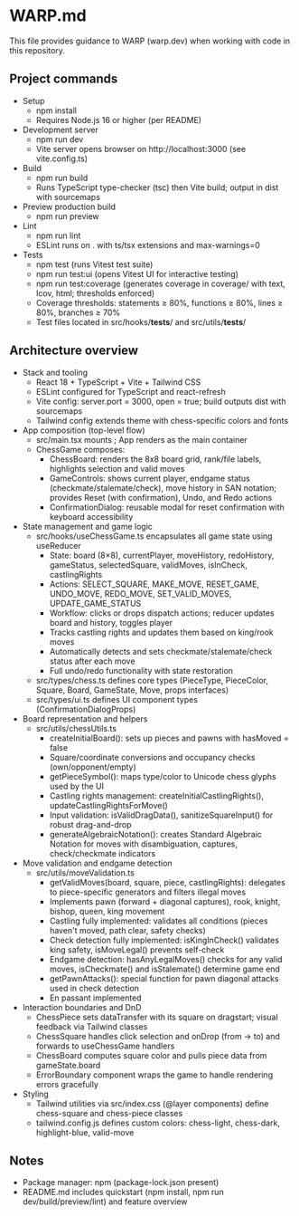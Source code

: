# WARP.md

This file provides guidance to WARP (warp.dev) when working with code in this repository.

## Project commands

- Setup
  - npm install
  - Requires Node.js 16 or higher (per README)
- Development server
  - npm run dev
  - Vite server opens browser on http://localhost:3000 (see vite.config.ts)
- Build
  - npm run build
  - Runs TypeScript type-checker (tsc) then Vite build; output in dist with sourcemaps
- Preview production build
  - npm run preview
- Lint
  - npm run lint
  - ESLint runs on . with ts/tsx extensions and max-warnings=0
- Tests
  - npm test (runs Vitest test suite)
  - npm run test:ui (opens Vitest UI for interactive testing)
  - npm run test:coverage (generates coverage in coverage/ with text, lcov, html; thresholds enforced)
  - Coverage thresholds: statements ≥ 80%, functions ≥ 80%, lines ≥ 80%, branches ≥ 70%
  - Test files located in src/hooks/__tests__/ and src/utils/__tests__/

## Architecture overview

- Stack and tooling
  - React 18 + TypeScript + Vite + Tailwind CSS
  - ESLint configured for TypeScript and react-refresh
  - Vite config: server.port = 3000, open = true; build outputs dist with sourcemaps
  - Tailwind config extends theme with chess-specific colors and fonts
- App composition (top-level flow)
  - src/main.tsx mounts <App />; App renders <ChessGame /> as the main container
  - ChessGame composes:
    - ChessBoard: renders the 8x8 board grid, rank/file labels, highlights selection and valid moves
    - GameControls: shows current player, endgame status (checkmate/stalemate/check), move history in SAN notation; provides Reset (with confirmation), Undo, and Redo actions
    - ConfirmationDialog: reusable modal for reset confirmation with keyboard accessibility
- State management and game logic
  - src/hooks/useChessGame.ts encapsulates all game state using useReducer
    - State: board (8×8), currentPlayer, moveHistory, redoHistory, gameStatus, selectedSquare, validMoves, isInCheck, castlingRights
    - Actions: SELECT_SQUARE, MAKE_MOVE, RESET_GAME, UNDO_MOVE, REDO_MOVE, SET_VALID_MOVES, UPDATE_GAME_STATUS
    - Workflow: clicks or drops dispatch actions; reducer updates board and history, toggles player
    - Tracks castling rights and updates them based on king/rook moves
    - Automatically detects and sets checkmate/stalemate/check status after each move
    - Full undo/redo functionality with state restoration
  - src/types/chess.ts defines core types (PieceType, PieceColor, Square, Board, GameState, Move, props interfaces)
  - src/types/ui.ts defines UI component types (ConfirmationDialogProps)
- Board representation and helpers
  - src/utils/chessUtils.ts
    - createInitialBoard(): sets up pieces and pawns with hasMoved = false
    - Square/coordinate conversions and occupancy checks (own/opponent/empty)
    - getPieceSymbol(): maps type/color to Unicode chess glyphs used by the UI
    - Castling rights management: createInitialCastlingRights(), updateCastlingRightsForMove()
    - Input validation: isValidDragData(), sanitizeSquareInput() for robust drag-and-drop
    - generateAlgebraicNotation(): creates Standard Algebraic Notation for moves with disambiguation, captures, check/checkmate indicators
- Move validation and endgame detection
  - src/utils/moveValidation.ts
    - getValidMoves(board, square, piece, castlingRights): delegates to piece-specific generators and filters illegal moves
    - Implements pawn (forward + diagonal captures), rook, knight, bishop, queen, king movement
    - Castling fully implemented: validates all conditions (pieces haven't moved, path clear, safety checks)
    - Check detection fully implemented: isKingInCheck() validates king safety, isMoveLegal() prevents self-check
    - Endgame detection: hasAnyLegalMoves() checks for any valid moves, isCheckmate() and isStalemate() determine game end
    - getPawnAttacks(): special function for pawn diagonal attacks used in check detection
    - En passant implemented
- Interaction boundaries and DnD
  - ChessPiece sets dataTransfer with its square on dragstart; visual feedback via Tailwind classes
  - ChessSquare handles click selection and onDrop (from → to) and forwards to useChessGame handlers
  - ChessBoard computes square color and pulls piece data from gameState.board
  - ErrorBoundary component wraps the game to handle rendering errors gracefully
- Styling
  - Tailwind utilities via src/index.css (@layer components) define chess-square and chess-piece classes
  - tailwind.config.js defines custom colors: chess-light, chess-dark, highlight-blue, valid-move

## Notes

- Package manager: npm (package-lock.json present)
- README.md includes quickstart (npm install, npm run dev/build/preview/lint) and feature overview

